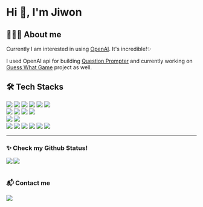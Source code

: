 <h1> Hi 👋, I'm Jiwon </h1>
<h2>🙋🏻‍♀️ About me</h2>

Currently I am interested in using [OpenAI](https://openai.com/blog/openai-api). It's incredible!✨ 


I used OpenAI api for building [Question Prompter](https://github.com/jiwonmik/SMILE-Question-Prompter) and currently working on [Guess What Game](https://github.com/jiwonmik/SMILE-Guess-What-Game) project as well. 

<div>
<h2>🛠️ Tech Stacks</h2>
<img src="https://img.shields.io/badge/JavaScript-F7DF1E?style=flat&logo=JavaScript&logoColor=white" />
<img src="https://img.shields.io/badge/HTML5-E34F26?style=flat&logo=HTML5&logoColor=white" />
<img src="https://img.shields.io/badge/CSS3-1572B6?style=flat&logo=CSS3&logoColor=white" />
<img src="https://img.shields.io/badge/React-61DAFB?style=flat&logo=React&logoColor=white" />
<img src="https://img.shields.io/badge/TypeScript-3178C6?style=flat&logo=TypeScript&logoColor=white" />
<img src="https://img.shields.io/badge/Next.js-000000?style=flat&logo=Next.js&logoColor=white" />
</br>
<img src="https://img.shields.io/badge/Python-3776AB?style=flat&logo=Python&logoColor=white" />
<img src="https://img.shields.io/badge/FastAPI-009688?style=flat&logo=FastAPI&logoColor=white" />
<img src="https://img.shields.io/badge/ElasticSearch-005571?style=flat&logo=ElasticSearch&logoColor=white" />
<img src="https://img.shields.io/badge/Node.js-339933?style=flat&logo=Node.js&logoColor=white" />
</br>
<img src="https://img.shields.io/badge/spaCy-09A3D5?style=flat&logo=spaCy&logoColor=white" />
<img src="https://img.shields.io/badge/OpenAI-412991?style=flat&logo=OpenAI&logoColor=white" />
</br>
<img src="https://img.shields.io/badge/Linux-FCC624?style=flat&logo=Linux&logoColor=white" />
<img src="https://img.shields.io/badge/Docker-2496ED?style=flat&logo=Docker&logoColor=white" />
<img src="https://img.shields.io/badge/Gunicorn-499848?style=flat&logo=Gunicorn&logoColor=white" />
<img src="https://img.shields.io/badge/Git-F05032?style=flat&logo=Git&logoColor=white" />
<img src="https://img.shields.io/badge/Git-181717?style=flat&logo=Git&logoColor=white" />
<img src="https://img.shields.io/badge/VS Code-007ACC?style=flat&logo=VisualStudioCode&logoColor=white" />
</div>

* * *

<h3>✨ Check my Github Status!</h3>
<div>
  <a href="https://github.com/anuraghazra/github-readme-stats">
    <img align="left" src="https://github-readme-stats.vercel.app/api?username=jiwonmik&show_icons=true&theme=radical" />
  </a>
  <a href="https://github.com/anuraghazra/convoychat">
    <img src="https://github-readme-stats.vercel.app/api/top-langs/?username=jiwonmik&layout=compact"/>
  </a>
</div>

<br>
<h3> 📬 Contact me </h3>
<a href="https://www.linkedin.com/in/jiwonmik/">
  <img src="https://img.shields.io/badge/LinkedIn-0A66C2?style=flat&logo=LinkedIn&logoColor=white" />
</a>

<!--
**jiwonmik/jiwonmik** is a ✨ _special_ ✨ repository because its `README.md` (this file) appears on your GitHub profile.
- 🔭 I’m currently working on ...
- 🌱 I’m currently learning ...
- 👯 I’m looking to collaborate on ...
- 🤔 I’m looking for help with ...
- 💬 Ask me about ...
- 📫 How to reach me: ...
- 😄 Pronouns: ...
- ⚡ Fun fact: ...
-->

